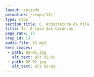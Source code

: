 ```yaml
---
layout: episode
permalink: /stops/13/
type: stop
section_title: C. Arquitetura da Vila
title: 13. A Casa das Carancas
page_rank: 13
stop_id: 13
audio_file: 13.mp3
hero_images:
 - path: 02-01.jpg
   alt_text: alt 02-01
 - path: 02-02.jpg
   alt_text: alt 02-02
---
```

